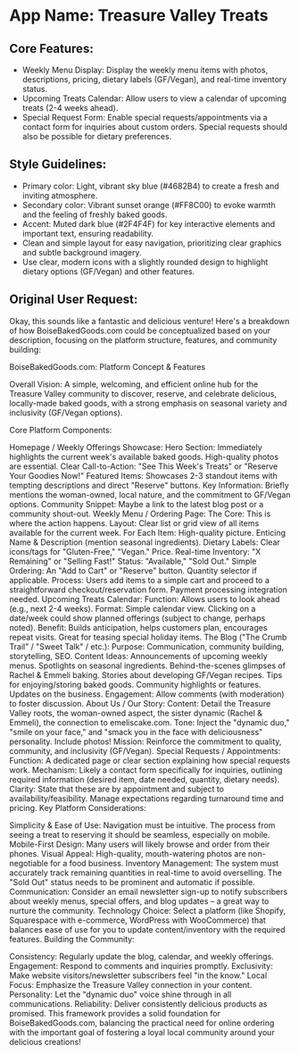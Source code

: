 # **App Name**: Treasure Valley Treats

## Core Features:

- Weekly Menu Display: Display the weekly menu items with photos, descriptions, pricing, dietary labels (GF/Vegan), and real-time inventory status.
- Upcoming Treats Calendar: Allow users to view a calendar of upcoming treats (2-4 weeks ahead).
- Special Request Form: Enable special requests/appointments via a contact form for inquiries about custom orders. Special requests should also be possible for dietary preferences.

## Style Guidelines:

- Primary color: Light, vibrant sky blue (#4682B4) to create a fresh and inviting atmosphere.
- Secondary color: Vibrant sunset orange (#FF8C00) to evoke warmth and the feeling of freshly baked goods.
- Accent: Muted dark blue (#2F4F4F) for key interactive elements and important text, ensuring readability.
- Clean and simple layout for easy navigation, prioritizing clear graphics and subtle background imagery.
- Use clear, modern icons with a slightly rounded design to highlight dietary options (GF/Vegan) and other features.

## Original User Request:
Okay, this sounds like a fantastic and delicious venture! Here's a breakdown of how BoiseBakedGoods.com could be conceptualized based on your description, focusing on the platform structure, features, and community building:

BoiseBakedGoods.com: Platform Concept & Features

Overall Vision: A simple, welcoming, and efficient online hub for the Treasure Valley community to discover, reserve, and celebrate delicious, locally-made baked goods, with a strong emphasis on seasonal variety and inclusivity (GF/Vegan options).

Core Platform Components:

Homepage / Weekly Offerings Showcase:
Hero Section: Immediately highlights the current week's available baked goods. High-quality photos are essential.
Clear Call-to-Action: "See This Week's Treats" or "Reserve Your Goodies Now!"
Featured Items: Showcases 2-3 standout items with tempting descriptions and direct "Reserve" buttons.
Key Information: Briefly mentions the woman-owned, local nature, and the commitment to GF/Vegan options.
Community Snippet: Maybe a link to the latest blog post or a community shout-out.
Weekly Menu / Ordering Page:
The Core: This is where the action happens.
Layout: Clear list or grid view of all items available for the current week.
For Each Item:
High-quality picture.
Enticing Name & Description (mention seasonal ingredients).
Dietary Labels: Clear icons/tags for "Gluten-Free," "Vegan."
Price.
Real-time Inventory: "X Remaining" or "Selling Fast!"
Status: "Available," "Sold Out."
Simple Ordering: An "Add to Cart" or "Reserve" button. Quantity selector if applicable.
Process: Users add items to a simple cart and proceed to a straightforward checkout/reservation form. Payment processing integration needed.
Upcoming Treats Calendar:
Function: Allows users to look ahead (e.g., next 2-4 weeks).
Format: Simple calendar view. Clicking on a date/week could show planned offerings (subject to change, perhaps noted).
Benefit: Builds anticipation, helps customers plan, encourages repeat visits. Great for teasing special holiday items.
The Blog ("The Crumb Trail" / "Sweet Talk" / etc.):
Purpose: Communication, community building, storytelling, SEO.
Content Ideas:
Announcements of upcoming weekly menus.
Spotlights on seasonal ingredients.
Behind-the-scenes glimpses of Rachel & Emmeli baking.
Stories about developing GF/Vegan recipes.
Tips for enjoying/storing baked goods.
Community highlights or features.
Updates on the business.
Engagement: Allow comments (with moderation) to foster discussion.
About Us / Our Story:
Content: Detail the Treasure Valley roots, the woman-owned aspect, the sister dynamic (Rachel & Emmeli), the connection to emeliscake.com.
Tone: Inject the "dynamic duo," "smile on your face," and "smack you in the face with deliciousness" personality. Include photos!
Mission: Reinforce the commitment to quality, community, and inclusivity (GF/Vegan).
Special Requests / Appointments:
Function: A dedicated page or clear section explaining how special requests work.
Mechanism: Likely a contact form specifically for inquiries, outlining required information (desired item, date needed, quantity, dietary needs).
Clarity: State that these are by appointment and subject to availability/feasibility. Manage expectations regarding turnaround time and pricing.
Key Platform Considerations:

Simplicity & Ease of Use: Navigation must be intuitive. The process from seeing a treat to reserving it should be seamless, especially on mobile.
Mobile-First Design: Many users will likely browse and order from their phones.
Visual Appeal: High-quality, mouth-watering photos are non-negotiable for a food business.
Inventory Management: The system must accurately track remaining quantities in real-time to avoid overselling. The "Sold Out" status needs to be prominent and automatic if possible.
Communication: Consider an email newsletter sign-up to notify subscribers about weekly menus, special offers, and blog updates – a great way to nurture the community.
Technology Choice: Select a platform (like Shopify, Squarespace with e-commerce, WordPress with WooCommerce) that balances ease of use for you to update content/inventory with the required features.
Building the Community:

Consistency: Regularly update the blog, calendar, and weekly offerings.
Engagement: Respond to comments and inquiries promptly.
Exclusivity: Make website visitors/newsletter subscribers feel "in the know."
Local Focus: Emphasize the Treasure Valley connection in your content.
Personality: Let the "dynamic duo" voice shine through in all communications.
Reliability: Deliver consistently delicious products as promised.
This framework provides a solid foundation for BoiseBakedGoods.com, balancing the practical need for online ordering with the important goal of fostering a loyal local community around your delicious creations!
  

  